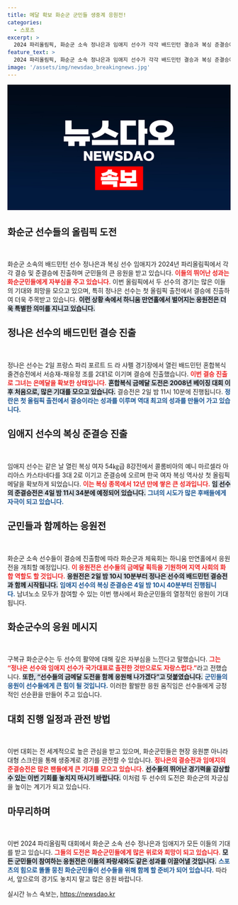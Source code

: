 ```yaml
---
title: 메달 확보 화순군 군민들 생중계 응원전!
categories:
  - 스포츠
excerpt: >
  2024 파리올림픽, 화순군 소속 정나은과 임애지 선수가 각각 배드민턴 결승과 복싱 준결승에 진출! 군민들과 함께하는 열띤 응원전이 하니움 만연홀에서 펼쳐진다. 금메달을 향한 역동적인 도전을 놓치지 마세요!
feature_text: >
  2024 파리올림픽, 화순군 소속 정나은과 임애지 선수가 각각 배드민턴 결승과 복싱 준결승에 진출! 군민들과 함께하는 열띤 응원전이 하니움 만연홀에서 펼쳐진다. 금메달을 향한 역동적인 도전을 놓치지 마세요!
image: '/assets/img/newsdao_breakingnews.jpg'
---
```


<p><img src="/assets/img/newsdao_breakingnews.jpg" alt="bookingtag 속보" /></p>

<h2 data-ke-size="size26">화순군 선수들의 올림픽 도전</h2>

<p data-ke-size="size16">&nbsp;</p>

<p>화순군 소속의 배드민턴 선수 정나은과 복싱 선수 임애지가 2024년 파리올림픽에서 각각 결승 및 준결승에 진출하며 군민들의 큰 응원을 받고 있습니다. <b><span style="color: #ee2323;">이들의 뛰어난 성과는 화순군민들에게 자부심을 주고 있습니다.</span></b> 이번 올림픽에서 두 선수의 경기는 많은 이들의 기대와 희망을 모으고 있으며, 특히 정나은 선수는 첫 올림픽 출전에서 결승에 진출하여 더욱 주목받고 있습니다. <b><span style="background-color: #21538527;">이런 상황 속에서 하니움 만연홀에서 벌어지는 응원전은 더욱 특별한 의미를 지니고 있습니다.</span></b></p>

<h2 data-ke-size="size26">정나은 선수의 배드민턴 결승 진출</h2>

<p data-ke-size="size16">&nbsp;</p>

<p>정나은 선수는 2일 프랑스 파리 포르트 드 라 샤펠 경기장에서 열린 배드민턴 혼합복식 줄견승전에서 서승재-채유정 조를 2대1로 이기며 결승에 진출했습니다. <b><span style="color: #ee2323;">이번 결승 진출로 그녀는 은메달을 확보한 상태입니다.</span></b> <b><span style="background-color: #21538527;">혼합복식 금메달 도전은 2008년 베이징 대회 이후 처음으로, 많은 기대를 모으고 있습니다.</span></b> 결승전은 2일 밤 11시 10분에 진행됩니다. <b><span style="color: #1a5490;">정란은 첫 올림픽 출전에서 결승이라는 성과를 이루며 역대 최고의 성과를 만들어 가고 있습니다.</span></b></p>

<h2 data-ke-size="size26">임애지 선수의 복싱 준결승 진출</h2>

<p data-ke-size="size16">&nbsp;</p>

<p>임애지 선수는 같은 날 열린 복싱 여자 54㎏급 8강전에서 콜롬비아의 예니 마르셀라 아리아스 카스타네다를 3대 2로 이기고 준결승에 오르며 한국 여자 복싱 역사상 첫 올림픽 메달을 확보하게 되었습니다. <b><span style="color: #ee2323;">이는 복싱 종목에서 12년 만에 쌓은 큰 성과입니다.</span></b> <b><span style="background-color: #21538527;">임 선수의 준결승전은 4일 밤 11시 34분에 예정되어 있습니다.</span></b> <b><span style="color: #1a5490;">그녀의 시도가 많은 후배들에게 자극이 되고 있습니다.</span></b></p>

<h2 data-ke-size="size26">군민들과 함께하는 응원전</h2>

<p data-ke-size="size16">&nbsp;</p>

<p>화순군 소속 선수들이 결승에 진출함에 따라 화순군과 체육회는 하니움 만연홀에서 응원전을 개최할 예정입니다. <b><span style="color: #ee2323;">이 응원전은 선수들의 금메달 획득을 기원하며 지역 사회의 화합 역할도 할 것입니다.</span></b> <b><span style="background-color: #21538527;">응원전은 2일 밤 10시 10분부터 정나은 선수의 배드민턴 결승전과 함께 시작됩니다.</span></b> <b><span style="color: #1a5490;">임애지 선수의 복싱 준결승은 4일 밤 10시 40분부터 진행됩니다.</span></b> 남녀노소 모두가 참여할 수 있는 이번 행사에서 화순군민들의 열정적인 응원이 기대됩니다.</p>

<h2 data-ke-size="size26">화순군수의 응원 메시지</h2>

<p data-ke-size="size16">&nbsp;</p>

<p>구복규 화순군수는 두 선수의 활약에 대해 깊은 자부심을 느낀다고 말했습니다. <b><span style="color: #ee2323;">그는 “정나은 선수와 임애지 선수가 국가대표로 출전한 것만으로도 자랑스럽다.”</span></b>라고 전했습니다. <b><span style="background-color: #21538527;">또한, “선수들의 금메달 도전을 함께 응원해 나가겠다”고 덧붙였습니다.</span></b> <b><span style="color: #1a5490;">군민들의 응원이 선수들에게 큰 힘이 될 것입니다.</span></b> 이러한 활발한 응원 움직임은 선수들에게 긍정적인 선순환을 만들어 주고 있습니다.</p>

<h2 data-ke-size="size26">대회 진행 일정과 관전 방법</h2>

<p data-ke-size="size16">&nbsp;</p>

<p>이번 대회는 전 세계적으로 높은 관심을 받고 있으며, 화순군민들은 현장 응원뿐 아니라 대형 스크린을 통해 생중계로 경기를 관전할 수 있습니다. <b><span style="color: #ee2323;">정나은의 결승전과 임애지의 준결승전은 많은 팬들에게 큰 기대를 모으고 있습니다.</span></b> <b><span style="background-color: #21538527;">선수들의 뛰어난 경기력을 감상할 수 있는 이번 기회를 놓치지 마시기 바랍니다.</span></b> 이처럼 두 선수의 도전은 화순군의 자긍심을 높이는 계기가 되고 있습니다.</p>

<h2 data-ke-size="size26">마무리하며</h2>

<p data-ke-size="size16">&nbsp;</p>

<p>이번 2024 파리올림픽 대회에서 화순군 소속 선수 정나은과 임애지가 모든 이들의 기대를 받고 있습니다. <b><span style="color: #ee2323;">그들의 도전은 화순군민들에게 많은 위로와 희망이 되고 있습니다.</span></b> <b><span style="background-color: #21538527;">모든 군민들이 참여하는 응원전은 이들의 파랑새와도 같은 성과를 이끌어낼 것입니다.</span></b> <b><span style="color: #1a5490;">스포츠의 힘으로 똘똘 뭉친 화순군민들이 선수들을 위해 함께 할 준비가 되어 있습니다.</span></b> 따라서, 앞으로의 경기도 놓치지 말고 많은 응원 바랍니다.</p>
실시간 뉴스 속보는, <a href="https://newsdao.kr" rel="dofollow">https://newsdao.kr</a>


